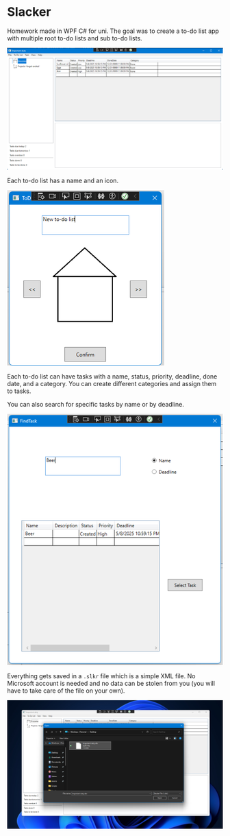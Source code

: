 # Slacker

Homework made in WPF C# for uni. The goal was to create a to-do list app with multiple root to-do lists and sub to-do lists.

![alt text](<README/Screenshot 2025-05-08 231326.png>)

Each to-do list has a name and an icon.

![alt text](<README/Screenshot 2025-05-08 231834.png>)

Each to-do list can have tasks with a name, status, priority, deadline, done date, and a category. You can create different categories and assign them to tasks.

You can also search for specific tasks by name or by deadline.

![alt text](<README/Screenshot 2025-05-08 231935.png>)

Everything gets saved in a `.slkr` file which is a simple XML file. No Microsoft account is needed and no data can be stolen from you (you will have to take care of the file on your own).

![alt text](<README/Screenshot 2025-05-08 231348.png>)